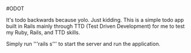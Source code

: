 #ODOT

It's todo backwards because yolo. Just kidding. This is a simple todo app built in Rails mainly through TTD (Test Driven Development) for me to test my Ruby, Rails, and TTD skills.

Simply run '''rails s''' to start the server and run the application.
